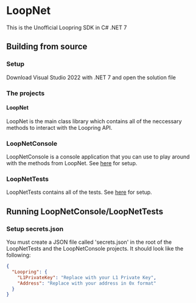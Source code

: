 # LoopNet
This is the Unofficial Loopring SDK in C# .NET 7

## Building from source
### Setup
Download Visual Studio 2022 with .NET 7 and open the solution file

### The projects
#### LoopNet
LoopNet is the main class library which contains all of the neccessary methods to interact with the Loopring API.

### LoopNetConsole
LoopNetConsole is a console application that you can use to play around with the methods from LoopNet. See [here](https://github.com/fudgebucket27/LoopNet/edit/master/README.md#running-the-tests) for setup.

### LoopNetTests
LoopNetTests contains all of the tests. See [here](https://github.com/fudgebucket27/LoopNet/edit/master/README.md#running-the-tests) for setup.

## Running LoopNetConsole/LoopNetTests
### Setup secrets.json
You must create a JSON file called 'secrets.json' in the root of the LoopNetTests and the LoopNetConsole projects. It should look like the following:

```json
{
  "Loopring": {
    "L1PrivateKey": "Replace with your L1 Private Key",
    "Address": "Replace with your address in 0x format"
  }
}
